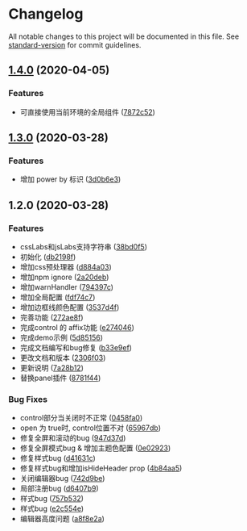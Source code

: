 # Changelog

All notable changes to this project will be documented in this file. See [standard-version](https://github.com/conventional-changelog/standard-version) for commit guidelines.

## [1.4.0](https://github.com/dream2023/vue-run-sfc/compare/v1.3.0...v1.4.0) (2020-04-05)


### Features

* 可直接使用当前环境的全局组件 ([7872c52](https://github.com/dream2023/vue-run-sfc/commit/7872c520b777e83cc82b178f2b1fd607a9c69031))

## [1.3.0](https://github.com/dream2023/vue-run-sfc/compare/v1.2.0...v1.3.0) (2020-03-28)


### Features

* 增加 power by 标识 ([3d0b6e3](https://github.com/dream2023/vue-run-sfc/commit/3d0b6e3213ef37e4c95f04de3e447ff612412e94))

## 1.2.0 (2020-03-28)


### Features

* cssLabs和jsLabs支持字符串 ([38bd0f5](https://github.com/dream2023/vue-run-sfc/commit/38bd0f5719bcdc70ae838ff13426d7e8fd1ef3c9))
* 初始化 ([db2198f](https://github.com/dream2023/vue-run-sfc/commit/db2198fe7284f9215f78dd4aff4fbed3976e12d2))
* 增加css预处理器 ([d884a03](https://github.com/dream2023/vue-run-sfc/commit/d884a0342eb3b0ec0315c0d03bb737be9b9c7703))
* 增加npm ignore ([2a20deb](https://github.com/dream2023/vue-run-sfc/commit/2a20deb7964624c324f621877c70316154c3aee0))
* 增加warnHandler ([794397c](https://github.com/dream2023/vue-run-sfc/commit/794397cf5077d0b35f0be737bf2a4c0862059471))
* 增加全局配置 ([fdf74c7](https://github.com/dream2023/vue-run-sfc/commit/fdf74c7b9eb9f2575d4099d419cbab64f563a75c))
* 增加边框线颜色配置 ([3537d4f](https://github.com/dream2023/vue-run-sfc/commit/3537d4f10cba782486851c1370a9d569afa724f2))
* 完善功能 ([272ae8f](https://github.com/dream2023/vue-run-sfc/commit/272ae8fe83274cd17035f205471984d6a855595e))
* 完成control 的 affix功能 ([e274046](https://github.com/dream2023/vue-run-sfc/commit/e2740467ebff9cdfa22cd29750bc3c511b962693))
* 完成demo示例 ([5d85156](https://github.com/dream2023/vue-run-sfc/commit/5d8515674408e62bb83565f4f2d6f9047dd92ef2))
* 完成文档编写和bug修复 ([b33e9ef](https://github.com/dream2023/vue-run-sfc/commit/b33e9ef8a8e11edd30badabcd4b27b2e3de6d1af))
* 更改文档和版本 ([2306f03](https://github.com/dream2023/vue-run-sfc/commit/2306f03ad5af42d2e8b701a43051d7d4348ab8df))
* 更新说明 ([7a28b12](https://github.com/dream2023/vue-run-sfc/commit/7a28b1220657affbd07657227e44d57d285c274e))
* 替换panel插件 ([8781f44](https://github.com/dream2023/vue-run-sfc/commit/8781f448f2804bced75eed57ca8f6ec1f7160400))


### Bug Fixes

* control部分当关闭时不正常 ([0458fa0](https://github.com/dream2023/vue-run-sfc/commit/0458fa036786130deb48e7d33ef2e6bd139308c4))
* open 为 true时, control位置不对 ([65967db](https://github.com/dream2023/vue-run-sfc/commit/65967db38ea27df69c00bbc66544a0f89b6328a6))
* 修复全屏和滚动的bug ([947d37d](https://github.com/dream2023/vue-run-sfc/commit/947d37d07db924b1eacb174b7680c81ae8c3e0db))
* 修复全屏模式bug & 增加主题色配置 ([0e02923](https://github.com/dream2023/vue-run-sfc/commit/0e029231589d1c69d93ccd465acae9b8bb84defb))
* 修复样式bug ([d41631c](https://github.com/dream2023/vue-run-sfc/commit/d41631c97d6e5259727af5dd429140847fcc0960))
* 修复样式bug和增加isHideHeader prop ([4b84aa5](https://github.com/dream2023/vue-run-sfc/commit/4b84aa50e59d17073fca9a575d9b2d41ab770469))
* 关闭编辑器bug ([742d9be](https://github.com/dream2023/vue-run-sfc/commit/742d9be8110f0c60ca22c1e3433315bbf1959b4a))
* 局部注册bug ([d6407b9](https://github.com/dream2023/vue-run-sfc/commit/d6407b91df5fd9e20952ddd808543a9950e550b8))
* 样式bug ([757b532](https://github.com/dream2023/vue-run-sfc/commit/757b532d5a3aac5f3eb2b31d529489922849b2c3))
* 样式bug ([e2c554e](https://github.com/dream2023/vue-run-sfc/commit/e2c554e8a205b2c1097182f46727285870a7b623))
* 编辑器高度问题 ([a8f8e2a](https://github.com/dream2023/vue-run-sfc/commit/a8f8e2ad1a74648e7d1902d5d6842ec31d478007))
